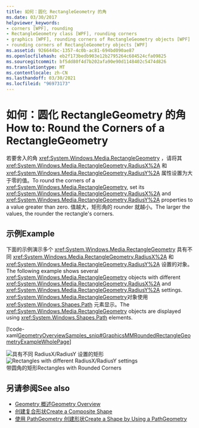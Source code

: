 ```yaml
---
title: 如何：圆化 RectangleGeometry 的角
ms.date: 03/30/2017
helpviewer_keywords:
- corners [WPF], rounding
- RectangleGeometry class [WPF], rounding corners
- graphics [WPF], rounding corners of RectangleGeometry objects [WPF]
- rounding corners of RectangleGeometry objects [WPF]
ms.assetid: 926644bc-1357-4c0b-ac81-694bd090ae87
ms.openlocfilehash: eb2f173bedb903e12b2795264c684524cfa09825
ms.sourcegitcommit: bf5dd80f4d7b202afa90e90d1148402c5474d826
ms.translationtype: MT
ms.contentlocale: zh-CN
ms.lasthandoff: 03/30/2021
ms.locfileid: "96973173"
---
```

# <a name="how-to-round-the-corners-of-a-rectanglegeometry"></a><span data-ttu-id="23038-102">如何：圆化 RectangleGeometry 的角</span><span class="sxs-lookup"><span data-stu-id="23038-102">How to: Round the Corners of a RectangleGeometry</span></span>
<span data-ttu-id="23038-103">若要舍入的角 <xref:System.Windows.Media.RectangleGeometry> ，请将其 <xref:System.Windows.Media.RectangleGeometry.RadiusX%2A> 和 <xref:System.Windows.Media.RectangleGeometry.RadiusY%2A> 属性设置为大于零的值。</span><span class="sxs-lookup"><span data-stu-id="23038-103">To round the corners of a <xref:System.Windows.Media.RectangleGeometry>, set its <xref:System.Windows.Media.RectangleGeometry.RadiusX%2A> and <xref:System.Windows.Media.RectangleGeometry.RadiusY%2A> properties to a value greater than zero.</span></span> <span data-ttu-id="23038-104">值越大，矩形角的 rounder 就越小。</span><span class="sxs-lookup"><span data-stu-id="23038-104">The larger the values, the rounder the rectangle's corners.</span></span>  
  
## <a name="example"></a><span data-ttu-id="23038-105">示例</span><span class="sxs-lookup"><span data-stu-id="23038-105">Example</span></span>  
 <span data-ttu-id="23038-106">下面的示例演示多个 <xref:System.Windows.Media.RectangleGeometry> 具有不同 <xref:System.Windows.Media.RectangleGeometry.RadiusX%2A> 和 <xref:System.Windows.Media.RectangleGeometry.RadiusY%2A> 设置的对象。</span><span class="sxs-lookup"><span data-stu-id="23038-106">The following example shows several <xref:System.Windows.Media.RectangleGeometry> objects with different <xref:System.Windows.Media.RectangleGeometry.RadiusX%2A> and <xref:System.Windows.Media.RectangleGeometry.RadiusY%2A> settings.</span></span> <span data-ttu-id="23038-107"><xref:System.Windows.Media.RectangleGeometry>对象使用 <xref:System.Windows.Shapes.Path> 元素显示。</span><span class="sxs-lookup"><span data-stu-id="23038-107">The <xref:System.Windows.Media.RectangleGeometry> objects are displayed using <xref:System.Windows.Shapes.Path> elements.</span></span>  
  
 [!code-xaml[GeometryOverviewSamples_snip#GraphicsMMRoundedRectangleGeometryExampleWholePage](~/samples/snippets/csharp/VS_Snippets_Wpf/GeometryOverviewSamples_snip/CS/RectangleGeometryRoundedCornerExample.xaml#graphicsmmroundedrectanglegeometryexamplewholepage)]  
  
 <span data-ttu-id="23038-108">![具有不同 RadiusX&#47;RadiusY 设置的矩形](./media/graphicsmm-rounded.png "graphicsmm_rounded")</span><span class="sxs-lookup"><span data-stu-id="23038-108">![Rectangles with different RadiusX&#47;RadiusY settings](./media/graphicsmm-rounded.png "graphicsmm_rounded")</span></span>  
<span data-ttu-id="23038-109">带圆角的矩形</span><span class="sxs-lookup"><span data-stu-id="23038-109">Rectangles with Rounded Corners</span></span>  
  
## <a name="see-also"></a><span data-ttu-id="23038-110">另请参阅</span><span class="sxs-lookup"><span data-stu-id="23038-110">See also</span></span>

- [<span data-ttu-id="23038-111">Geometry 概述</span><span class="sxs-lookup"><span data-stu-id="23038-111">Geometry Overview</span></span>](geometry-overview.md)
- [<span data-ttu-id="23038-112">创建复合形状</span><span class="sxs-lookup"><span data-stu-id="23038-112">Create a Composite Shape</span></span>](how-to-create-a-composite-shape.md)
- [<span data-ttu-id="23038-113">使用 PathGeometry 创建形状</span><span class="sxs-lookup"><span data-stu-id="23038-113">Create a Shape by Using a PathGeometry</span></span>](how-to-create-a-shape-by-using-a-pathgeometry.md)
